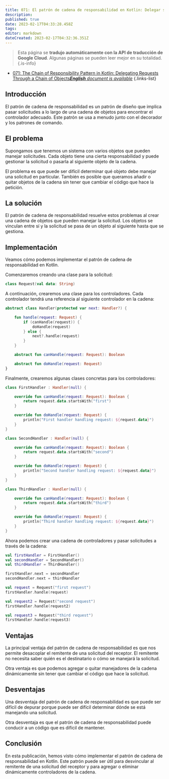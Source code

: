 ```yaml
---
title: 071: El patrón de cadena de responsabilidad en Kotlin: Delegar solicitudes a través de una cadena de objetos
description: 
published: true
date: 2023-02-17T04:33:28.458Z
tags: 
editor: markdown
dateCreated: 2023-02-17T04:32:36.351Z
---
```


> Esta página se **tradujo automáticamente con la API de traducción de Google Cloud**.
Algunas páginas se pueden leer mejor en su totalidad.{.is-info}



- [071: The Chain of Responsibility Pattern in Kotlin: Delegating Requests Through a Chain of Objects***English** document is available*](/en/Knowledge-base/Kotlin/Learning/071-the-chain-of-responsibility-pattern-in-kotlin-delegating-requests-through-a-chain-of-objects)
{.links-list}


## Introducción

El patrón de cadena de responsabilidad es un patrón de diseño que implica pasar solicitudes a lo largo de una cadena de objetos para encontrar el controlador adecuado. Este patrón se usa a menudo junto con el decorador y los patrones de comando.

## El problema

Supongamos que tenemos un sistema con varios objetos que pueden manejar solicitudes. Cada objeto tiene una cierta responsabilidad y puede gestionar la solicitud o pasarla al siguiente objeto de la cadena.

El problema es que puede ser difícil determinar qué objeto debe manejar una solicitud en particular. También es posible que queramos añadir o quitar objetos de la cadena sin tener que cambiar el código que hace la petición.

## La solución

El patrón de cadena de responsabilidad resuelve estos problemas al crear una cadena de objetos que pueden manejar la solicitud. Los objetos se vinculan entre sí y la solicitud se pasa de un objeto al siguiente hasta que se gestiona.

## Implementación

Veamos cómo podemos implementar el patrón de cadena de responsabilidad en Kotlin.

Comenzaremos creando una clase para la solicitud:

```kotlin
class Request(val data: String)
```

A continuación, crearemos una clase para los controladores. Cada controlador tendrá una referencia al siguiente controlador en la cadena:

```kotlin
abstract class Handler(protected var next: Handler?) {

    fun handle(request: Request) {
        if (canHandle(request)) {
            doHandle(request)
        } else {
            next?.handle(request)
        }
    }

    abstract fun canHandle(request: Request): Boolean

    abstract fun doHandle(request: Request)
}
```

Finalmente, crearemos algunas clases concretas para los controladores:

```kotlin
class FirstHandler : Handler(null) {

    override fun canHandle(request: Request): Boolean {
        return request.data.startsWith("first")
    }

    override fun doHandle(request: Request) {
        println("First handler handling request: ${request.data}")
    }
}

class SecondHandler : Handler(null) {

    override fun canHandle(request: Request): Boolean {
        return request.data.startsWith("second")
    }

    override fun doHandle(request: Request) {
        println("Second handler handling request: ${request.data}")
    }
}

class ThirdHandler : Handler(null) {

    override fun canHandle(request: Request): Boolean {
        return request.data.startsWith("third")
    }

    override fun doHandle(request: Request) {
        println("Third handler handling request: ${request.data}")
    }
}
```

Ahora podemos crear una cadena de controladores y pasar solicitudes a través de la cadena:

```kotlin
val firstHandler = FirstHandler()
val secondHandler = SecondHandler()
val thirdHandler = ThirdHandler()

firstHandler.next = secondHandler
secondHandler.next = thirdHandler

val request = Request("first request")
firstHandler.handle(request)

val request2 = Request("second request")
firstHandler.handle(request2)

val request3 = Request("third request")
firstHandler.handle(request3)
```

## Ventajas

La principal ventaja del patrón de cadena de responsabilidad es que nos permite desacoplar el remitente de una solicitud del receptor. El remitente no necesita saber quién es el destinatario o cómo se manejará la solicitud.

Otra ventaja es que podemos agregar o quitar manejadores de la cadena dinámicamente sin tener que cambiar el código que hace la solicitud.

## Desventajas

Una desventaja del patrón de cadena de responsabilidad es que puede ser difícil de depurar porque puede ser difícil determinar dónde se está manejando una solicitud.

Otra desventaja es que el patrón de cadena de responsabilidad puede conducir a un código que es difícil de mantener.

## Conclusión

En esta publicación, hemos visto cómo implementar el patrón de cadena de responsabilidad en Kotlin. Este patrón puede ser útil para desvincular al remitente de una solicitud del receptor y para agregar o eliminar dinámicamente controladores de la cadena.
